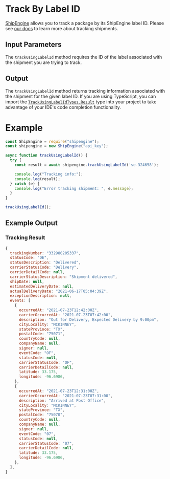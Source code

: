Track By Label ID
======================================
[ShipEngine](www.shipengine.com) allows you to track a package by its ShipEngine label ID. Please see [our docs](https://www.shipengine.com/docs/tracking/track-by-label-id/) to learn more about tracking shipments.

Input Parameters
-------------------------------------

The `trackUsingLabelId` method requires the ID of the label associated with the shipment you are trying to track.

Output
--------------------------------
The `trackUsingLabelId` method returns tracking information associated with the shipment for the given label ID.
If you are using TypeScript, you can import the [`TrackUsingLabelIdTypes.Result`](https://github.com/ShipEngine/shipengine-js/blob/main/src/track-using-label-id/types/public.ts)
type into your project to take advantage of your IDE's code completion functionality.

Example
==============================
```javascript
const ShipEngine = require("shipengine");
const shipengine = new ShipEngine("api_key");

async function trackUsingLabelId() {
  try {
    const result = await shipengine.trackUsingLabelId('se-324658');

    console.log("Tracking info:");
    console.log(result);
  } catch (e) {
    console.log("Error tracking shipment: ", e.message);
  }
}

trackUsingLabelId();
```

Example Output
-----------------------------------------------------

### Tracking Result
```javascript
{
  trackingNumber: "332980205337",
  statusCode: "DE",
  statusDescription: "Delivered",
  carrierStatusCode: "Delivery",
  carrierDetailCode: null,
  carrierStatusDescription: "Shipment delivered",
  shipDate: null,
  estimatedDeliveryDate: null,
  actualDeliveryDate: "2021-06-17T05:04:39Z",
  exceptionDescription: null,
  events: [
    {
      occurredAt: "2021-07-23T12:42:00Z",
      carrierOccurredAt: "2021-07-23T07:42:00",
      description: "Out for Delivery, Expected Delivery by 9:00pm",
      cityLocality: "MCKINNEY",
      stateProvince: "TX",
      postalCode: "75071",
      countryCode: null,
      companyName: null,
      signer: null,
      eventCode: "OF",
      statusCode: null,
      carrierStatusCode: "OF",
      carrierDetailCode: null,
      latitude: 33.175,
      longitude: -96.6986,
    },
    {
      occurredAt: "2021-07-23T12:31:00Z",
      carrierOccurredAt: "2021-07-23T07:31:00",
      description: "Arrived at Post Office",
      cityLocality: "MCKINNEY",
      stateProvince: "TX",
      postalCode: "75070",
      countryCode: null,
      companyName: null,
      signer: null,
      eventCode: "07",
      statusCode: null,
      carrierStatusCode: "07",
      carrierDetailCode: null,
      latitude: 33.175,
      longitude: -96.6986,
    },
  ],
}
```
